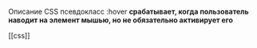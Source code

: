 Описание CSS псевдокласс :hover **срабатывает, когда пользователь наводит на элемент мышью, но не обязательно активирует его**

[[css]]